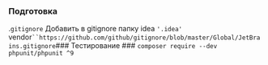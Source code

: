 ### Подготовка ###
.`gitignore`
Добавить в gitignore папку idea
`'.idea'
`vendor`
``https://github.com/github/gitignore/blob/master/Global/JetBrains.gitignore
`### Тестирование ###
`composer require --dev phpunit/phpunit ^9`